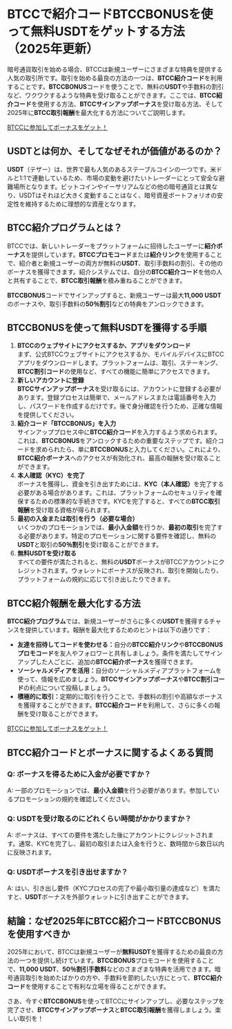 <h1>BTCCで紹介コードBTCCBONUSを使って無料USDTをゲットする方法（2025年更新）</h1>
  </header>

  <article>
      <section>
            <p>暗号通貨取引を始める場合、BTCCは新規ユーザーにさまざまな特典を提供する人気の取引所です。取引を始める最良の方法の一つは、<strong>BTCC紹介コード</strong>を利用することです。<strong>BTCCBONUS</strong>コードを使うことで、無料の<strong>USDT</strong>や手数料の割引など、ワクワクするような特典を受け取ることができます。ここでは、<strong>BTCC紹介コード</strong>を使用する方法、<strong>BTCCサインアップボーナス</strong>を受け取る方法、そして2025年に<strong>BTCC取引報酬</strong>を最大化する方法についてご説明します。</p>
        </section>
<a href="https://partner.btcc.com/us/c/BTCCBONUS/9303" target="_blank">BTCCに参加してボーナスをゲット！</a>
<section>
            <h2>USDTとは何か、そしてなぜそれが価値があるのか？</h2>
            <p><strong>USDT</strong>（テザー）は、世界で最も人気のあるステーブルコインの一つです。米ドルと1:1で連動しているため、市場の変動を避けたいトレーダーにとって安全な避難場所となります。ビットコインやイーサリアムなどの他の暗号通貨とは異なり、USDTはそれほど大きく変動することはなく、暗号資産ポートフォリオの安定性を維持するために理想的な資産となります。</p>
        </section>

<section>
  <h2>BTCC紹介プログラムとは？</h2>
            <p>BTCCでは、新しいトレーダーをプラットフォームに招待したユーザーに<strong>紹介ボーナス</strong>を提供しています。<strong>BTCCプロモコード</strong>または<strong>紹介リンク</strong>を使用することで、紹介者と新規ユーザーの両方が無料の<strong>USDT</strong>、取引手数料の割引、その他のボーナスを獲得できます。紹介システムでは、自分の<strong>BTCC紹介コード</strong>を他の人と共有することで、<strong>BTCC取引報酬</strong>を積み重ねることができます。</p>
            <p><strong>BTCCBONUS</strong>コードでサインアップすると、新規ユーザーは最大<strong>11,000 USDT</strong>のボーナスや、取引手数料の<strong>50％割引</strong>などの特典をアンロックできます。</p>
        </section>

  <section>
          <h2>BTCCBONUSを使って無料USDTを獲得する手順</h2>
          <ol>
            <li><strong>BTCCのウェブサイトにアクセスするか、アプリをダウンロード</strong><br>まず、公式BTCCウェブサイトにアクセスするか、モバイルデバイスにBTCCアプリをダウンロードします。プラットフォームは、取引、ステーキング、<strong>BTCC割引コード</strong>の使用など、すべての機能に簡単にアクセスできます。</li>
              <li><strong>新しいアカウントに登録</strong><br><strong>BTCCサインアップボーナス</strong>を受け取るには、アカウントに登録する必要があります。登録プロセスは簡単で、メールアドレスまたは電話番号を入力し、パスワードを作成するだけです。後で身分確認を行うため、正確な情報を提供してください。</li>
              <li><strong>紹介コード「BTCCBONUS」を入力</strong><br>サインアッププロセス中に<strong>BTCC紹介コード</strong>を入力するよう求められます。これは、<strong>BTCCBONUS</strong>をアンロックするための重要なステップです。紹介コードを求められたら、単に<strong>BTCCBONUS</strong>と入力してください。これにより、<strong>BTCC紹介ボーナス</strong>へのアクセスが有効化され、最高の報酬を受け取ることができます。</li>
              <li><strong>本人確認（KYC）を完了</strong><br>ボーナスを獲得し、資金を引き出すためには、<strong>KYC（本人確認）</strong>を完了する必要がある場合があります。これは、プラットフォームのセキュリティを確保するための標準的な手続きです。KYCを完了すると、すべての<strong>BTCC取引報酬</strong>を受け取る資格が得られます。</li>
              <li><strong>最初の入金または取引を行う（必要な場合）</strong><br>いくつかのプロモーションでは、<strong>最小入金額</strong>を行うか、<strong>最初の取引</strong>を完了する必要があります。特定のプロモーションに関する要件を確認し、無料の<strong>USDT</strong>と取引の<strong>50％割引</strong>を受け取ることができます。</li>
              <li><strong>無料USDTを受け取る</strong><br>すべての要件が満たされると、無料の<strong>USDT</strong>ボーナスがBTCCアカウントにクレジットされます。ウォレットにボーナスが反映され、取引を開始したり、プラットフォームの規約に応じて引き出したりできます。</li>
          </ol>
      </section>

<section>
            <h2>BTCC紹介報酬を最大化する方法</h2>
            <p><strong>BTCC紹介プログラム</strong>では、新規ユーザーがさらに多くの<strong>USDT</strong>を獲得するチャンスを提供しています。報酬を最大化するためのヒントは以下の通りです：</p>
          <ul>
              <li><strong>友達を招待してコードを使わせる：</strong>自分の<strong>BTCC紹介リンク</strong>や<strong>BTCCBONUSプロモコード</strong>を友人やフォロワーと共有しましょう。条件を満たしてサインアップした人ごとに、追加の<strong>BTCC紹介ボーナス</strong>を獲得できます。</li>
              <li><strong>ソーシャルメディアを活用：</strong>自分のソーシャルメディアプラットフォームを使って、情報を広めましょう。<strong>BTCCサインアップボーナス</strong>や<strong>BTCC割引コード</strong>の利点について投稿しましょう。</li>
              <li><strong>積極的に取引：</strong>定期的に取引を行うことで、手数料の割引や高額なボーナスを獲得することができます。<strong>BTCC紹介コード</strong>を利用して、さらに多くの報酬を受け取ることができます。</li>
          </ul>
      </section>
<a href="https://partner.btcc.com/us/c/BTCCBONUS/9303" target="_blank">BTCCに参加してボーナスをゲット！</a>

  <section>
          <h2>BTCC紹介コードとボーナスに関するよくある質問</h2>
          <h3>Q: ボーナスを得るために入金が必要ですか？</h3>
            <p>A: 一部のプロモーションでは、<strong>最小入金額</strong>を行う必要があります。参加しているプロモーションの規約を確認してください。</p>

  <h3>Q: USDTを受け取るのにどれくらい時間がかかりますか？</h3>
            <p>A: ボーナスは、すべての要件を満たした後にアカウントにクレジットされます。通常、KYCを完了し、最初の取引または入金を行うと、数時間から数日以内に反映されます。</p>

  <h3>Q: USDTボーナスを引き出せますか？</h3>
    <p>A: はい、引き出し要件（KYCプロセスの完了や最小取引量の達成など）を満たすと、<strong>USDT</strong>ボーナスを外部ウォレットに引き出すことができます。</p>
    </section>
<section>
  <h2>結論：なぜ2025年にBTCC紹介コードBTCCBONUSを使用すべきか</h2>
    <p>2025年において、BTCCは新規ユーザーが<strong>無料USDT</strong>を獲得するための最良の方法の一つを提供し続けています。<strong>BTCCBONUS</strong>プロモコードを使用することで、<strong>11,000 USDT</strong>、<strong>50％割引手数料</strong>などのさまざまな特典を活用できます。暗号通貨取引を始めたばかりの方や、手数料を節約したい方にとって、<strong>BTCC紹介コード</strong>を使用することで有利な立場を得ることができます。</p>
            <p>さあ、今すぐ<strong>BTCCBONUS</strong>を使ってBTCCにサインアップし、必要なステップを完了させ、<strong>BTCCサインアップボーナス</strong>と<strong>BTCC取引報酬</strong>を獲得しましょう。楽しい取引を！</p>
        </section>
    </article>
</body>
</html>
